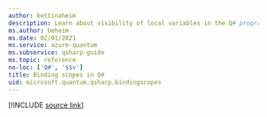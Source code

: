 ```yaml
---
author: bettinaheim
description: Learn about visibility of local variables in the Q# programming language.
ms.author: beheim
ms.date: 02/01/2021
ms.service: azure-quantum
ms.subservice: qsharp-guide
ms.topic: reference
no-loc: ['Q#', '$$v']
title: Binding scopes in Q#
uid: microsoft.quantum.qsharp.bindingscopes
---
```


<!---
# Binding scopes in Q#
-->

[!INCLUDE [source link](~/includes/qsharp-language/Specifications/Language/2_Statements/BindingScopes.md)]